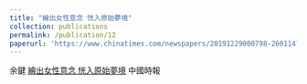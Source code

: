 ```yaml
---
title: "繪出女性意念 恍入原始夢境"
collection: publications
permalink: /publication/12
paperurl: 'https://www.chinatimes.com/newspapers/20191229000798-260114?chdtv'
---
```


余鍵	[繪出女性意念 恍入原始夢境](https://www.chinatimes.com/newspapers/20191229000798-260114?chdtv)
中國時報

